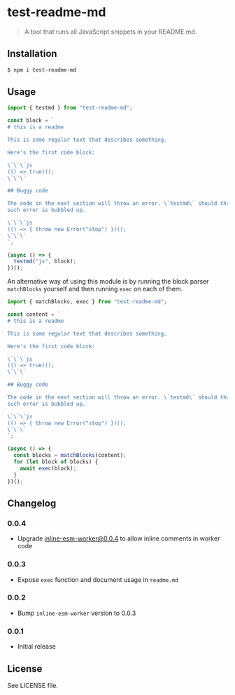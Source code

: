# test-readme-md

> A tool that runs all JavaScript snippets in your README.md.

## Installation

```bash
$ npm i test-readme-md
```

## Usage

```js
import { testmd } from "test-readme-md";

const block = `
# this is a readme

This is some regular text that describes something.

Here's the first code block:

\`\`\`js
(() => true)();
\`\`\`

## Buggy code

The code in the next section will throw an error. \`testmd\` should throw too if
such error is bubbled up.

\`\`\`js
(() => { throw new Error("stop") })();
\`\`\`
`;

(async () => {
  testmd("js", block);
})();
```

An alternative way of using this module is by running the block parser
`matchBlocks` yourself and then running `exec` on each of them.

```js
import { matchBlocks, exec } from "test-readme-md";

const content = `
# this is a readme

This is some regular text that describes something.

Here's the first code block:

\`\`\`js
(() => true)();
\`\`\`

## Buggy code

The code in the next section will throw an error. \`testmd\` should throw too if
such error is bubbled up.

\`\`\`js
(() => { throw new Error("stop") })();
\`\`\`
`;

(async () => {
  const blocks = matchBlocks(content);
  for (let block of blocks) {
    await exec(block);
  }
})();
```

## Changelog

### 0.0.4

- Upgrade inline-esm-worker@0.0.4 to allow inline comments in worker code

### 0.0.3

- Expose `exec` function and document usage in `readme.md`

### 0.0.2

- Bump `inline-esm-worker` version to 0.0.3

### 0.0.1

- Initial release

## License

See LICENSE file.
